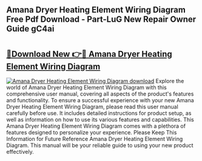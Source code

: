 ## Amana Dryer Heating Element Wiring Diagram Free Pdf Download - Part-LuG New Repair Owner Guide gC4ai

# <h2><a href="http://dfhoc9l.blite.top/?on=Amana+Dryer+Heating+Element+Wiring+Diagram">🔗Download New 👉🔴 Amana Dryer Heating Element Wiring Diagram</a></h2>

[![Amana Dryer Heating Element Wiring Diagram download](https://i.imgur.com/lujVjoI.png)](http://dfhoc9l.blite.top/?on=Amana+Dryer+Heating+Element+Wiring+Diagram)
Explore the world of Amana Dryer Heating Element Wiring Diagram with this comprehensive user manual, covering all aspects of the product's features and functionality. To ensure a successful experience with your new Amana Dryer Heating Element Wiring Diagram, please read this user manual carefully before use. It includes detailed instructions for product setup, as well as information on how to use its various features and capabilities. This Amana Dryer Heating Element Wiring Diagram comes with a plethora of features designed to personalize your experience. Please Keep This Information for Future Reference Amana Dryer Heating Element Wiring Diagram. This manual will be your reliable guide to using your new product effectively.
